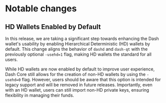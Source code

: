 # Notable changes

## HD Wallets Enabled by Default

In this release, we are taking a significant step towards enhancing the Dash wallet's usability by enabling Hierarchical Deterministic (HD) wallets by default. This change aligns the behavior of `dashd` and `dash-qt` with the previously optional `-usehd=1` flag, making HD wallets the standard for all users.

While HD wallets are now enabled by default to improve user experience, Dash Core still allows for the creation of non-HD wallets by using the `-usehd=0` flag. However, users should be aware that this option is intended for legacy support and will be removed in future releases. Importantly, even with an HD wallet, users can still import non-HD private keys, ensuring flexibility in managing their funds.
